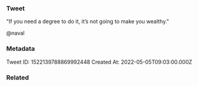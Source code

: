 ### Tweet
"If you need a degree to do it, it’s not going to make you wealthy."

@naval

### Metadata
Tweet ID: 1522139788869992448
Created At: 2022-05-05T09:03:00.000Z

### Related

